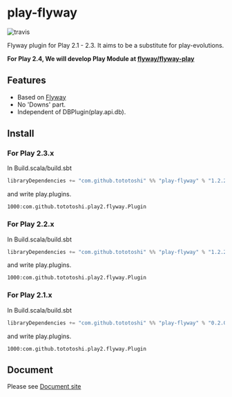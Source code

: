 # play-flyway

![travis](https://api.travis-ci.org/tototoshi/play-flyway.png)

Flyway plugin for Play 2.1 - 2.3. It aims to be a substitute for play-evolutions.

__For Play 2.4, We will develop Play Module at [flyway/flyway-play](https://github.com/flyway/flyway-play)__

## Features

 - Based on [Flyway](http://flywaydb.org/)
 - No 'Downs' part.
 - Independent of DBPlugin(play.api.db).

## Install

### For Play 2.3.x
In Build.scala/build.sbt

```scala
libraryDependencies += "com.github.tototoshi" %% "play-flyway" % "1.2.2"
```

and write play.plugins.

```
1000:com.github.tototoshi.play2.flyway.Plugin
```

### For Play 2.2.x
In Build.scala/build.sbt

```scala
libraryDependencies += "com.github.tototoshi" %% "play-flyway" % "1.2.2-2.2.x"
```

and write play.plugins.

```
1000:com.github.tototoshi.play2.flyway.Plugin
```

### For Play 2.1.x
In Build.scala/build.sbt

```scala
libraryDependencies += "com.github.tototoshi" %% "play-flyway" % "0.2.0"
```

and write play.plugins.

```
1000:com.github.tototoshi.play2.flyway.Plugin
```

## Document

Please see [Document site](http://tototoshi.github.io/play-flyway/)
